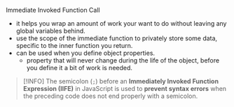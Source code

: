 Immediate Invoked Function Call
- it helps you wrap an amount of work your want to do without leaving any global variables behind.
- use the scope of the immediate function to privately store some data, specific to the inner function you return.
- can be used when you define object properties.
	- property that will never change during the life of the object, before you define it a bit of work is needed.

> [!INFO] The semicolon (`;`) before an **Immediately Invoked Function Expression (IIFE)** in JavaScript is used to **prevent syntax errors** when the preceding code does not end properly with a semicolon.